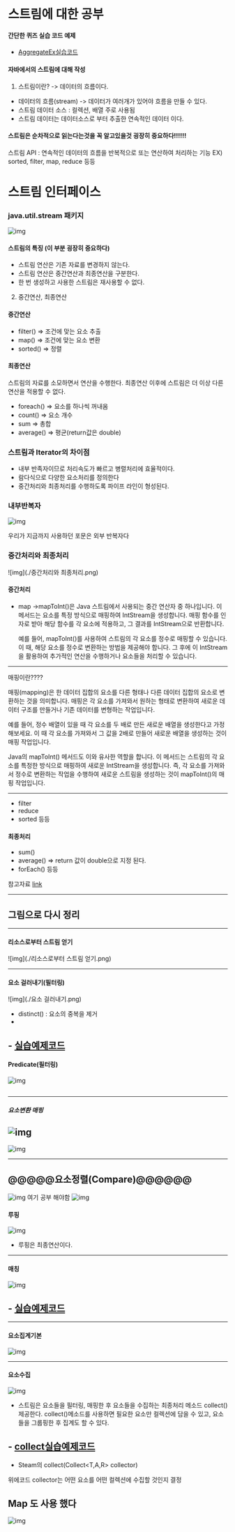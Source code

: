 # 스트림에 대한 공부 

#### 간단한 퀴즈 실습 코드 예제 
- [AggregateEx실습코드](./section3/AggregateEx.java)


#### 자바에서의 스트림에 대해 작성 
1. 스트림이란? -> 데이터의 흐름이다. 
 - 데이터의 흐름(stream) -> 데이터가 여러개가 있어야 흐름을 만들 수 있다. 
 - 스트림 데이터 소스 : 컬렉션, 배열 주로 사용됨 
 - 스트림 데이터는 데이터소스로 부터 추출한 연속적인 데이터 이다.
#### 스트림은 순차적으로 읽는다는것을 꼭 알고있을것 굉장히 중요하다!!!!!! 


스트림 API : 연속적인 데이터의 흐름을 반복적으로 또는 연산하여 처리하는 기능 
 EX) sorted, filter, map, reduce 등등

# 스트림 인터페이스 
### java.util.stream 패키지
![img](./스트림인터페이스.png)
#### 스트림의 특징 (이 부분 굉장히 중요하다)
 - 스트림 연산은 기존 자료를 변경하지 않는다. 
 - 스트림 연산은 중간연산과 최종연산을 구분한다.
 - 한 번 생성하고 사용한 스트림은 재사용할 수 없다. 

2. 중간연산,  최종연산
   
####   중간연산
 - filter() => 조건에 맞는 요소 추출 
 - map() => 조건에 맞는 요소 변환 
 - sorted() => 정렬 
 
#### 최종연산 
스트림의 자료를 소모하면서 연산을 수행한다.
최종연산 이후에 스트림은 더 이상 다른 연산을 적용할 수 없다. 
- foreach() => 요소를 하나씩 꺼내옴 
- count() => 요소 개수 
- sum => 총합 
- average() => 평균(return값은 double)

### 스트림과 Iterator의 차이점
- 내부 반족자이므로 처리속도가 빠르고 병렬처리에 효율적이다.
- 람다식으로 다양한 요소처리를 정의한다
- 중간처리와 최종처리를 수행하도록 파이프 라인이 형성된다.

### 내부반복자
![img](./내부반복자.png)

우리가 지금까지 사용하던 포문은 외부 반복자다 

### 중간처리와 최종처리
![img](./중간처리와 최종처리.png)
#### 중간처리
- map
 ->mapToInt()은 Java 스트림에서 사용되는 중간 연산자 중 하나입니다. 
  이 메서드는 요소를 특정 방식으로 매핑하여 IntStream을 생성합니다. 
  매핑 함수를 인자로 받아 해당 함수를 각 요소에 적용하고, 
  그 결과를 IntStream으로 반환합니다.

  예를 들어, mapToInt()를 사용하여 스트림의 각 요소를 정수로 매핑할 수 있습니다. 
 이 때, 해당 요소를 정수로 변환하는 방법을 제공해야 합니다. 그 후에 이 IntStream을 활용하여 추가적인 연산을 수행하거나 요소들을 처리할 수 있습니다.
---
매핑이란???? 

매핑(mapping)은 한 데이터 집합의 요소를 다른 형태나 다른 데이터 집합의 요소로 변환하는 것을 의미합니다. 매핑은 각 요소를 가져와서 원하는 형태로 변환하여 새로운 데이터 구조를 만들거나 기존 데이터를 변형하는 작업입니다.

예를 들어, 정수 배열이 있을 때 각 요소를 두 배로 만든 새로운 배열을 생성한다고 가정해보세요. 이 때 각 요소를 가져와서 그 값을 2배로 만들어 새로운 배열을 생성하는 것이 매핑 작업입니다.

Java의 mapToInt() 메서드도 이와 유사한 역할을 합니다. 이 메서드는 스트림의 각 요소를 특정한 방식으로 매핑하여 새로운 IntStream을 생성합니다. 즉, 각 요소를 가져와서 정수로 변환하는 작업을 수행하여 새로운 스트림을 생성하는 것이 mapToInt()의 매핑 작업입니다.


--- 
- filter
- reduce
- sorted 등등



#### 최종처리
- sum()
- average() => return 값이 double으로 지정 된다. 
- forEach() 등등

참고자료 
[link](https://futurecreator.github.io/2018/08/26/java-8-streams/)

---
## 그림으로 다시 정리 

---

#### 리소스로부터 스트림 얻기 
![img](./리소스로부터 스트림 얻기.png)

---
#### 요소 걸러내기(필터링)
![img](./요소 걸러내기.png)

- distinct() : 요소의 중복을 제거
- 
 ## - [실습예제코드](./section3/FilteringEx1.java)



#### Predicate(필터링)
![img](./Predicate.png)
````java

````
---
##### 요소변환 매핑
![img](./요소변환매핑.png)
---
![img](./요소변환매핑2.png)

---
## @@@@@요소정렬(Compare)@@@@@@
![img](./요소정렬.png)
여기 공부 해야함 
![img](./요소정렬2.png)
#### 루핑 
![img](./피크.png)

 
- 루핑은 최종연산이다. 
---

#### 매칭
![img](./매칭.png)

 ## - [실습예제코드](./section3/MatchingEx.java)

---
#### 요소집계기본
![img](./요소기본집계.png)

---
#### 요소수집


![img](./요소수집.png)
- 스트림은 요소들을 필터링, 매핑한 후 요소들을 수집하는 최종처리 메소드
  collect()제공한다. collect()메소드를 사용하면 필요한 요소만 컬렉션에 담을 수 있고, 요소들을 그룹핑한 후 집계도 할 수 있다.

## - [collect실습예제코드](./collect/CollectionEx.java)
- Steam의 collect(Collect<T,A,R> collector)
 
 위에코드 collector는 어떤 요소를 어떤 컬렉션에 수집할 것인지 결정

 ## Map 도 사용 했다 
![img](./요소그룹핑.png)